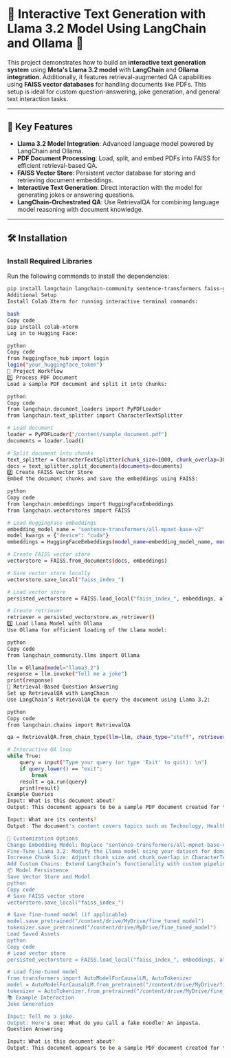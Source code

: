 # 🦙 Interactive Text Generation with Llama 3.2 Model Using LangChain and Ollama 🚀

This project demonstrates how to build an **interactive text generation system** using **Meta's Llama 3.2 model** with **LangChain** and **Ollama integration**. Additionally, it features retrieval-augmented QA capabilities using **FAISS vector databases** for handling documents like PDFs. This setup is ideal for custom question-answering, joke generation, and general text interaction tasks.

---

## 🌟 Key Features

- **Llama 3.2 Model Integration**: Advanced language model powered by LangChain and Ollama.
- **PDF Document Processing**: Load, split, and embed PDFs into FAISS for efficient retrieval-based QA.
- **FAISS Vector Store**: Persistent vector database for storing and retrieving document embeddings.
- **Interactive Text Generation**: Direct interaction with the model for generating jokes or answering questions.
- **LangChain-Orchestrated QA**: Use RetrievalQA for combining language model reasoning with document knowledge.

---

## 🛠️ Installation

### Install Required Libraries
Run the following commands to install the dependencies:
```bash
pip install langchain langchain-community sentence-transformers faiss-gpu pypdf langchain_ollama
Additional Setup
Install Colab Xterm for running interactive terminal commands:

bash
Copy code
pip install colab-xterm
Log in to Hugging Face:

python
Copy code
from huggingface_hub import login
login("your_huggingface_token")
🚀 Project Workflow
1️⃣ Process PDF Document
Load a sample PDF document and split it into chunks:

python
Copy code
from langchain.document_loaders import PyPDFLoader
from langchain.text_splitter import CharacterTextSplitter

# Load document
loader = PyPDFLoader("/content/sample_document.pdf")
documents = loader.load()

# Split document into chunks
text_splitter = CharacterTextSplitter(chunk_size=1000, chunk_overlap=30, separator="\n")
docs = text_splitter.split_documents(documents=documents)
2️⃣ Create FAISS Vector Store
Embed the document chunks and save the embeddings using FAISS:

python
Copy code
from langchain.embeddings import HuggingFaceEmbeddings
from langchain.vectorstores import FAISS

# Load HuggingFace embeddings
embedding_model_name = "sentence-transformers/all-mpnet-base-v2"
model_kwargs = {"device": "cuda"}
embeddings = HuggingFaceEmbeddings(model_name=embedding_model_name, model_kwargs=model_kwargs)

# Create FAISS vector store
vectorstore = FAISS.from_documents(docs, embeddings)

# Save vector store locally
vectorstore.save_local("faiss_index_")

# Load vector store
persisted_vectorstore = FAISS.load_local("faiss_index_", embeddings, allow_dangerous_deserialization=True)

# Create retriever
retriever = persisted_vectorstore.as_retriever()
3️⃣ Load Llama Model with Ollama
Use Ollama for efficient loading of the Llama model:

python
Copy code
from langchain_community.llms import Ollama

llm = Ollama(model="llama3.2")
response = llm.invoke("Tell me a joke")
print(response)
🧠 Retrieval-Based Question Answering
Set up RetrievalQA with LangChain
Use LangChain’s RetrievalQA to query the document using Llama 3.2:

python
Copy code
from langchain.chains import RetrievalQA

qa = RetrievalQA.from_chain_type(llm=llm, chain_type="stuff", retriever=retriever)

# Interactive QA loop
while True:
    query = input("Type your query (or type 'Exit' to quit): \n")
    if query.lower() == "exit":
        break
    result = qa.run(query)
    print(result)
Example Queries
Input: What is this document about?
Output: This document appears to be a sample PDF document created for testing purposes, specifically to test document reading and indexing functions in natural language processing workflows.

Input: What are its contents?
Output: The document's content covers topics such as Technology, Health, and Environment.

🎯 Customization Options
Change Embedding Model: Replace "sentence-transformers/all-mpnet-base-v2" with another Hugging Face embedding model.
Fine-Tune Llama 3.2: Modify the Llama model using your dataset for domain-specific tasks.
Increase Chunk Size: Adjust chunk_size and chunk_overlap in CharacterTextSplitter to handle larger or smaller sections of the document.
Add Custom Chains: Extend LangChain’s functionality with custom pipelines for additional reasoning.
📦 Model Persistence
Save Vector Store and Model
python
Copy code
# Save FAISS vector store
vectorstore.save_local("faiss_index_")

# Save fine-tuned model (if applicable)
model.save_pretrained("/content/drive/MyDrive/fine_tuned_model")
tokenizer.save_pretrained("/content/drive/MyDrive/fine_tuned_model")
Load Saved Assets
python
Copy code
# Load vector store
persisted_vectorstore = FAISS.load_local("faiss_index_", embeddings, allow_dangerous_deserialization=True)

# Load fine-tuned model
from transformers import AutoModelForCausalLM, AutoTokenizer
model = AutoModelForCausalLM.from_pretrained("/content/drive/MyDrive/fine_tuned_model")
tokenizer = AutoTokenizer.from_pretrained("/content/drive/MyDrive/fine_tuned_model")
📚 Example Interaction
Joke Generation

Input: Tell me a joke.
Output: Here's one: What do you call a fake noodle? An impasta.
Question Answering

Input: What is this document about?
Output: This document appears to be a sample PDF document created for testing purposes.
